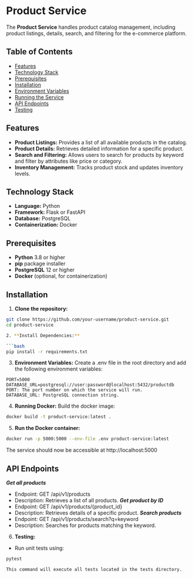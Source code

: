# Product Service

The **Product Service** handles product catalog management, including product listings, details, search, and filtering for the e-commerce platform.

## Table of Contents

- [Features](#features)
- [Technology Stack](#technology-stack)
- [Prerequisites](#prerequisites)
- [Installation](#installation)
- [Environment Variables](#environment-variables)
- [Running the Service](#running-the-service)
- [API Endpoints](#api-endpoints)
- [Testing](#testing)

## Features

- **Product Listings:** Provides a list of all available products in the catalog.
- **Product Details:** Retrieves detailed information for a specific product.
- **Search and Filtering:** Allows users to search for products by keyword and filter by attributes like price or category.
- **Inventory Management:** Tracks product stock and updates inventory levels.

## Technology Stack

- **Language:** Python
- **Framework:** Flask or FastAPI
- **Database:** PostgreSQL
- **Containerization:** Docker

## Prerequisites

- **Python** 3.8 or higher
- **pip** package installer
- **PostgreSQL** 12 or higher
- **Docker** (optional, for containerization)

## Installation

1. **Clone the repository:**

  ```bash
git clone https://github.com/your-username/product-service.git
cd product-service

2. **Install Dependencies:**

  ```bash
pip install -r requirements.txt
```

3. **Environment Variables:**
Create a .env file in the root directory and add the following environment variables:

 ```dotenv
PORT=5000
DATABASE_URL=postgresql://user:password@localhost:5432/productdb
PORT: The port number on which the service will run.
DATABASE_URL: PostgreSQL connection string.
```

4. **Running Docker:**
  Build the docker image:
  
```bash
docker build -t product-service:latest .
```
5. **Run the Docker container:**
      
```bash
docker run -p 5000:5000 --env-file .env product-service:latest
```
  The service should now be accessible at http://localhost:5000
    

 ## API Endpoints
 
  ***Get all products***
  * Endpoint: GET /api/v1/products
  * Description: Retrieves a list of all products.
  ***Get product by ID***
  * Endpoint: GET /api/v1/products/{product_id}
  * Description: Retrieves details of a specific product.
  ***Search products***
  * Endpoint: GET /api/v1/products/search?q=keyword
  * Description: Searches for products matching the keyword.

6. **Testing:**
  * Run unit tests using:
  ```bash
  pytest
  ```
    This command will execute all tests located in the tests directory.

